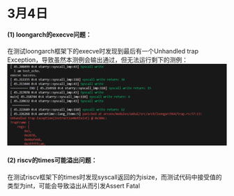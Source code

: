 # 3月4日

#### (1) loongarch的execve问题：
在测试loongarch框架下的execve时发现到最后有一个Unhandled trap Exception，导致虽然本测例会输出通过，但无法运行剩下的测例：
![](../../asserts/day304-1.png ':class=myImageClass')
#### (2) riscv的times可能溢出问题：
在测试riscv框架下的times时发现syscall返回的为isize，而测试代码中接受值的类型为int，可能会导致溢出从而引发Assert Fatal